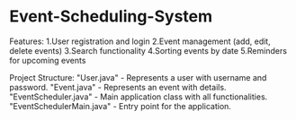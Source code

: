 # Event-Scheduling-System
Features:
1.User registration and login
2.Event management (add, edit, delete events)
3.Search functionality
4.Sorting events by date
5.Reminders for upcoming events

Project Structure:
"User.java" - Represents a user with username and password.
"Event.java" - Represents an event with details.
"EventScheduler.java" - Main application class with all functionalities.
"EventSchedulerMain.java" - Entry point for the application.
